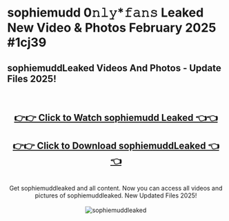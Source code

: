 # sophiemudd 0𝚗𝚕𝚢*𝚏𝚊𝚗𝚜 Leaked New Video & Photos February 2025 #1cj39

<h2>sophiemuddLeaked Videos And Photos - Update Files 2025!</h2>
<br>
<div align="center">
<h2><a href="https://mediaupload.pro?title=sophiemudd&ref=11F" rel="nofollow">👉👉 Click to Watch sophiemudd Leaked 👈👈</a></h2>
<h2><a href="https://mediaupload.pro?title=sophiemudd&ref=11F" rel="nofollow">👉👉 Click to Download sophiemuddLeaked 👈👈</a></h2>
<br>
Get sophiemuddleaked and all content. Now you can access all videos and pictures of sophiemuddleaked. New Updated Files 2025!
<br>
<br>
<a href="https://mediaupload.pro?title=sophiemudd&ref=11F" rel="nofollow" data-target="animated-image.originalLink"><img src="https://i.ibb.co/Gkj2r4b/banner.png" alt="sophiemuddleaked" style="max-width: 100%; display: inline-block;" data-target="animated-image.originalImage"></a>
</div>
<br>

